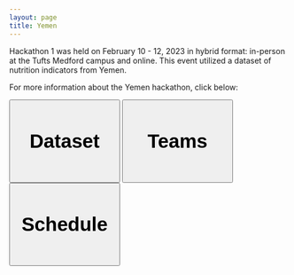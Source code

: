 ```yaml
---
layout: page
title: Yemen
---
```


Hackathon 1 was held on February 10 - 12, 2023 in hybrid format: in-person at the Tufts Medford campus and online. This event utilized a dataset of nutrition indicators from Yemen. 

For more information about the Yemen hackathon, click below:

<button style="height:150px;width:200px;font-size:35px;font-weight:bold" onclick=" window.open('http://tuftsfaminehackathon.github.io/yemen2023/dataset','_blank')" type="button">Dataset</button>  <button style="height:150px;width:200px;font-size:35px;font-weight:bold" onclick=" window.open('https://docs.google.com/spreadsheets/d/114NRhp4bCfV8YCBRsPd1SzIHijNu-_daIfLqja9U5G0/edit','_blank')" type="button">Teams</button>  <button style="height:150px;width:200px;font-size:35px;font-weight:bold" onclick=" window.open('http://tuftsfaminehackathon.github.io/yemen2023/schedule','_blank')" type="button">Schedule</button>
